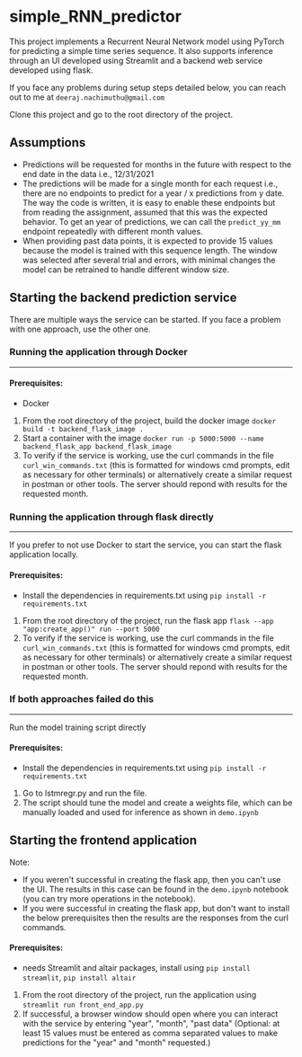 # simple_RNN_predictor

This project implements a Recurrent Neural Network model using PyTorch for predicting a simple time series sequence.
It also supports inference through an UI developed using Streamlit and a backend web service developed using flask.

If you face any problems during setup steps detailed below, you can reach out to me at `deeraj.nachimuthu@gmail.com` 

Clone this project and go to the root directory of the project.

## Assumptions

- Predictions will be requested for months in the future with respect to the end date in the data i.e., 12/31/2021
- The predictions will be made for a single month for each request i.e., there are no endpoints to predict for a year / x predictions from y date. The way the code is written, it is easy to enable these endpoints but from reading the assignment, assumed that this was the expected behavior. To get an year of predictions, we can call the `predict_yy_mm` endpoint repeatedly with different month values.
- When providing past data points, it is expected to provide 15 values because the model is trained with this sequence length. The window was selected after several trial and errors, with minimal changes the model can be retrained to handle different window size.

## Starting the backend prediction service

There are multiple ways the service can be started. If you face a problem with one approach, use the other one.

### Running the application through Docker

---------------
#### Prerequisites:
- Docker

1. From the root directory of the project, build the docker image `docker build -t backend_flask_image .`
2. Start a container with the image `docker run -p 5000:5000 --name backend_flask_app backend_flask_image`
3. To verify if the service is working, use the curl commands in the file `curl_win_commands.txt` (this is formatted for windows cmd prompts, edit as necessary for other terminals) or alternatively create a similar request in postman or other tools. The server should repond with results for the requested month.

### Running the application through flask directly

---------------
If you prefer to not use Docker to start the service, you can start the flask application locally.

#### Prerequisites:
- Install the dependencies in requirements.txt using `pip install -r requirements.txt`

1. From the root directory of the project, run the flask app `flask --app "app:create_app()" run --port 5000`
2. To verify if the service is working, use the curl commands in the file `curl_win_commands.txt` (this is formatted for windows cmd prompts, edit as necessary for other terminals) or alternatively create a similar request in postman or other tools. The server should repond with results for the requested month.

### If both approaches failed do this

---------------
Run the model training script directly

#### Prerequisites:
- Install the dependencies in requirements.txt using `pip install -r requirements.txt`

1. Go to lstmregr.py and run the file.
2. The script should tune the model and create a weights file, which can be manually loaded and used for inference as shown in `demo.ipynb`

## Starting the frontend application

Note:
- If you weren't successful in creating the flask app, then you can't use the UI. The results in this case can be found in the `demo.ipynb` notebook (you can try more operations in the notebook).
- If you were successful in creating the flask app, but don't want to install the below prerequisites then the results are the responses from the curl commands.

#### Prerequisites:
- needs Streamlit and altair packages, install using `pip install streamlit`, `pip install altair`

1. From the root directory of the project, run the application using `streamlit run front_end_app.py`
2. If successful, a browser window should open where you can interact with the service by entering "year",  "month", "past data" (Optional: at least 15 values must be entered as comma separated values to make predictions for the "year" and "month" requested.)



